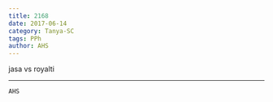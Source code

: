 ```yaml
---
title: 2168
date: 2017-06-14
category: Tanya-SC
tags: PPh
author: AHS
---
```


jasa vs royalti

---



`AHS`
